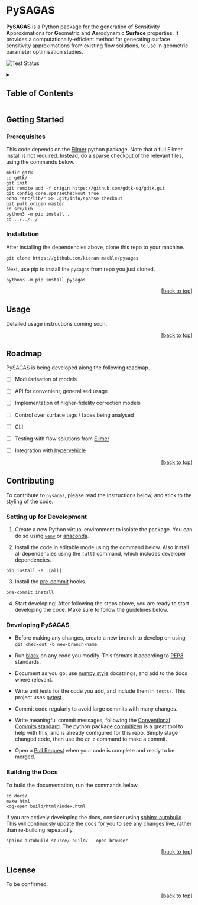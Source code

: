 <a name="readme-top"></a>

# PySAGAS

<!-- start intro -->
**PySAGAS** is a Python package for the generation of **S**ensitivity **A**pproximations
for **G**eometric and **A**erodynamic **Surface** properties.
It provides a computationally-efficient method for generating 
surface sensitivity approximations from existing flow solutions,
to use in geometric parameter optimisation studies.
<!-- end intro -->

<a><img src="https://github.com/0x6080604052/analytics/actions/workflows/tests.yml/badge.svg" alt="Test Status"></a>



<!-- TABLE OF CONTENTS -->
<details>
  <summary><h2>Table of Contents</h2></summary>
  <ol>
    <li>
      <a href="#getting-started">Getting Started</a>
      <ul>
        <li><a href="#installation">Installation</a></li>
      </ul>
    </li>
    <li><a href="#usage">Usage</a></li>
    <li><a href="#roadmap">Roadmap</a></li>
    <li><a href="#contributing">Contributing</a></li>
    <li><a href="#license">License</a></li>
  </ol>
</details>



## Getting Started
<!-- start getting started -->

### Prerequisites
This code depends on the [Eilmer](https://github.com/gdtk-uq/gdtk) python 
package. Note that a full Eilmer install is not required. Instead, do a 
[sparse checkout](https://stackoverflow.com/questions/600079/how-do-i-clone-a-subdirectory-only-of-a-git-repository)
of the relevant files, using the commands below.

```
mkdir gdtk
cd gdtk/
git init
git remote add -f origin https://github.com/gdtk-uq/gdtk.git
git config core.sparseCheckout true
echo "src/lib/" >> .git/info/sparse-checkout
git pull origin master
cd src/lib
python3 -m pip install .
cd ../../../
```

### Installation
After installing the dependencies above, clone this repo to your machine.

```
git clone https://github.com/kieran-mackle/pysagas
```

Next, use pip to install the `pysagas` from repo you just cloned.

```
python3 -m pip install pysagas
```

<!-- end getting started -->

<p align="right">[<a href="#readme-top">back to top</a>]</p>




## Usage

<!-- start usage -->
Detailed usage instructions coming soon.


<!-- end usage -->

<p align="right">[<a href="#readme-top">back to top</a>]</p>




## Roadmap

PySAGAS is being developed along the following roadmap.

* [ ] Modularisation of models
* [ ] API for convenient, generalised usage
* [ ] Implementation of higher-fidelity correction models
* [ ] Control over surface tags / faces being analysed
* [ ] CLI
* [ ] Testing with flow solutions from [Eilmer](https://github.com/gdtk-uq/gdtk)
* [ ] Integration with [hypervehicle](https://github.com/kieran-mackle/hypervehicle)


<p align="right">[<a href="#readme-top">back to top</a>]</p>




## Contributing 

<!-- start contribution guidelines -->

To contribute to `pysagas`, please read the instructions below,
and stick to the styling of the code.

### Setting up for Development

1. Create a new Python virtual environment to isolate the package. You 
can do so using [`venv`](https://docs.python.org/3/library/venv.html) or
[anaconda](https://www.anaconda.com/).

2. Install the code in editable mode using the command below. Also install
all dependencies using the `[all]` command, which includes developer 
dependencies.

```
pip install -e .[all]
```

3. Install the [pre-commit](https://pre-commit.com/) hooks.

```
pre-commit install
```

4. Start developing! After following the steps above, you are ready
to start developing the code. Make sure to follow the guidelines 
below.


### Developing PySAGAS

- Before making any changes, create a new branch to develop on using 
`git checkout -b new-branch-name`.

- Run [black](https://black.readthedocs.io/en/stable/index.html) on any
code you modify. This formats it according to 
[PEP8](https://peps.python.org/pep-0008/) standards.

- Document as you go: use 
[numpy style](https://numpydoc.readthedocs.io/en/latest/format.html) 
docstrings, and add to the docs where relevant.

- Write unit tests for the code you add, and include them in `tests/`. 
This project uses [pytest](https://docs.pytest.org/en/7.2.x/).

- Commit code regularly to avoid large commits with many changes. 

- Write meaningful commit messages, following the 
[Conventional Commits standard](https://www.conventionalcommits.org/en/v1.0.0/).
The python package [commitizen](https://commitizen-tools.github.io/commitizen/)
is a great tool to help with this, and is already configured for this
repo. Simply stage changed code, then use the `cz c` command to make a 
commit.

- Open a [Pull Request](https://github.com/kieran-mackle/pysagas/pulls) 
when your code is complete and ready to be merged.


### Building the Docs
To build the documentation, run the commands below. 

```
cd docs/
make html
xdg-open build/html/index.html
```

If you are actively developing the docs, consider using
[sphinx-autobuild](https://pypi.org/project/sphinx-autobuild/).
This will continuosly update the docs for you to see any changes
live, rather than re-building repeatadly. 

```
sphinx-autobuild source/ build/ --open-browser
```

<!-- end contribution guidelines -->

<p align="right">[<a href="#readme-top">back to top</a>]</p>



## License
To be confirmed.


<p align="right">[<a href="#readme-top">back to top</a>]</p>
